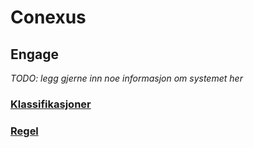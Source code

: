 # Conexus

## Engage

_TODO: legg gjerne inn noe informasjon om systemet her_

### [Klassifikasjoner](Engage/Klassifikasjon/README.md)

### [Regel](Engage/Regel/README.md)
